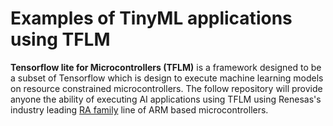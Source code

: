# Examples of TinyML applications using TFLM

**Tensorflow lite for Microcontrollers (TFLM)** is a framework designed to be a subset of Tensorflow which is design to execute machine learning models on resource constrained microcontrollers. 
The follow repository will provide anyone the ability of executing AI applications using TFLM using Renesas's industry leading [RA family](https://www.renesas.com/us/en/products/microcontrollers-microprocessors/ra-cortex-m-mcus) line of ARM based microcontrollers.
